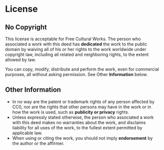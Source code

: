 # License

## No Copyright

This license is acceptable for Free Cultural Works.
The person who associated a work with this deed has **dedicated** the work to the public domain by waiving all of his or her rights to the work worldwide under copyright law, including all related and neighboring rights, to the extent allowed by law.

You can copy, modify, distribute and perform the work, even for commercial purposes, 
all without asking permission. See Other **Information** below.

## Other Information
* In no way are the patent or trademark rights of any person affected by CC0, nor are the rights that other persons may have in the work or in how the work is used, such as **publicity or privacy** rights.
* Unless expressly stated otherwise, the person who associated a work with this deed makes no warranties about the work, and disclaims liability for all uses of the work, to the fullest extent permitted by applicable law.
* When using or citing the work, you should not imply **endorsement** by the author or the affirmer.

